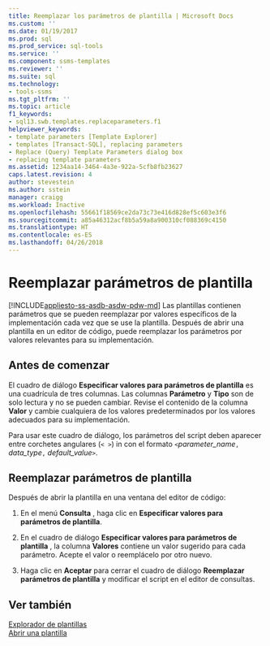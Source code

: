 ```yaml
---
title: Reemplazar los parámetros de plantilla | Microsoft Docs
ms.custom: ''
ms.date: 01/19/2017
ms.prod: sql
ms.prod_service: sql-tools
ms.service: ''
ms.component: ssms-templates
ms.reviewer: ''
ms.suite: sql
ms.technology:
- tools-ssms
ms.tgt_pltfrm: ''
ms.topic: article
f1_keywords:
- sql13.swb.templates.replaceparameters.f1
helpviewer_keywords:
- template parameters [Template Explorer]
- templates [Transact-SQL], replacing parameters
- Replace (Query) Template Parameters dialog box
- replacing template parameters
ms.assetid: 1234aa14-3464-4a3e-922a-5cfb8fb23627
caps.latest.revision: 4
author: stevestein
ms.author: sstein
manager: craigg
ms.workload: Inactive
ms.openlocfilehash: 55661f18569ce2da73c73e416d828ef5c603e3f6
ms.sourcegitcommit: a85a46312acf8b5a59a8a900310cf088369c4150
ms.translationtype: HT
ms.contentlocale: es-ES
ms.lasthandoff: 04/26/2018
---
```

# <a name="replace-template-parameters"></a>Reemplazar parámetros de plantilla
[!INCLUDE[appliesto-ss-asdb-asdw-pdw-md](../../includes/appliesto-ss-asdb-asdw-pdw-md.md)]
Las plantillas contienen parámetros que se pueden reemplazar por valores específicos de la implementación cada vez que se use la plantilla. Después de abrir una plantilla en un editor de código, puede reemplazar los parámetros por valores relevantes para su implementación.  
  
## <a name="before-you-begin"></a>Antes de comenzar  
El cuadro de diálogo **Especificar valores para parámetros de plantilla** es una cuadrícula de tres columnas. Las columnas **Parámetro** y **Tipo** son de solo lectura y no se pueden cambiar. Revise el contenido de la columna **Valor** y cambie cualquiera de los valores predeterminados por los valores adecuados para su implementación.  
  
Para usar este cuadro de diálogo, los parámetros del script deben aparecer entre corchetes angulares (`< >`) in con el formato `<`*parameter_name*`,` *data_type*`,` *default_value*`>`.  
  
## <a name="replace-template-parameters"></a>Reemplazar parámetros de plantilla  
Después de abrir la plantilla en una ventana del editor de código:  
  
1.  En el menú **Consulta** , haga clic en **Especificar valores para parámetros de plantilla**.  
  
2.  En el cuadro de diálogo **Especificar valores para parámetros de plantilla** , la columna **Valores** contiene un valor sugerido para cada parámetro. Acepte el valor o reemplácelo por otro nuevo.  
  
3.  Haga clic en **Aceptar** para cerrar el cuadro de diálogo **Reemplazar parámetros de plantilla** y modificar el script en el editor de consultas.  
  
## <a name="see-also"></a>Ver también  
[Explorador de plantillas](../../ssms/template/template-explorer.md)  
[Abrir una plantilla](../../ssms/template/open-a-template.md)  
  
